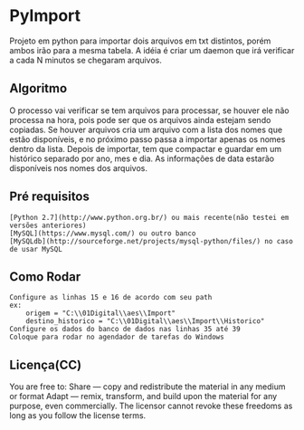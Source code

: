 # PyImport
Projeto em python para importar dois arquivos em txt distintos, porém ambos irão para a mesma tabela.
A idéia é criar um daemon que irá verificar a cada N minutos se chegaram arquivos.

## Algoritmo

O processo vai verificar se tem arquivos para processar, se houver ele não processa na hora, pois pode ser que os arquivos ainda estejam sendo copiadas.
Se houver arquivos cria um arquivo com a lista dos nomes que estão disponíveis, e no próximo passo passa a importar apenas os nomes dentro da lista.
Depois de importar, tem que compactar e guardar em um histórico separado por ano, mes e dia.
As informações de data estarão disponíveis nos nomes dos arquivos.

## Pré requisitos
	[Python 2.7](http://www.python.org.br/) ou mais recente(não testei em versões anteriores)
	[MySQL](https://www.mysql.com/) ou outro banco
	[MySQLdb](http://sourceforge.net/projects/mysql-python/files/) no caso de usar MySQL

## Como Rodar
	Configure as linhas 15 e 16 de acordo com seu path
	ex:
		origem = "C:\\01Digital\\aes\\Import"
		destino_historico = "C:\\01Digital\\aes\\Import\\Historico"
	Configure os dados do banco de dados nas linhas 35 até 39
	Coloque para rodar no agendador de tarefas do Windows

## Licença(CC)

You are free to:
    Share — copy and redistribute the material in any medium or format
    Adapt — remix, transform, and build upon the material
    for any purpose, even commercially.
    The licensor cannot revoke these freedoms as long as you follow the license terms.




